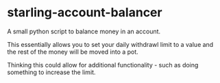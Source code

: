 # starling-account-balancer
A small python script to balance money in an account.

This essentially allows you to set your daily withdrawl limit to a value and the rest of the money will be moved into a pot.

Thinking this could allow for additional functionality - such as doing something to increase the limit.
